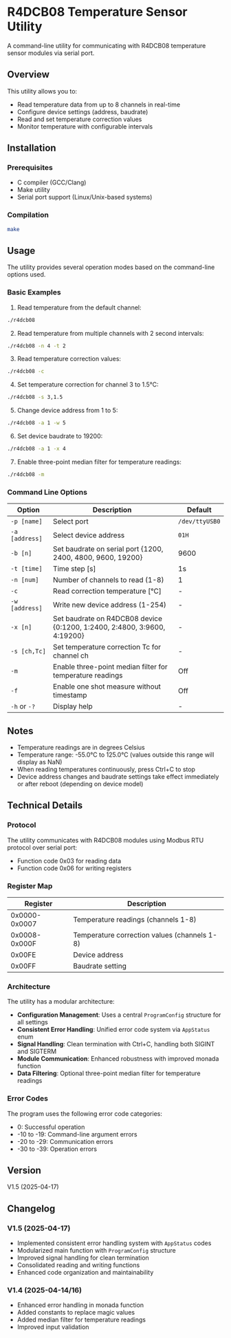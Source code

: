 # R4DCB08 Temperature Sensor Utility

A command-line utility for communicating with R4DCB08 temperature sensor modules via serial port.

## Overview

This utility allows you to:
- Read temperature data from up to 8 channels in real-time
- Configure device settings (address, baudrate)
- Read and set temperature correction values
- Monitor temperature with configurable intervals

## Installation

### Prerequisites

- C compiler (GCC/Clang)
- Make utility
- Serial port support (Linux/Unix-based systems)

### Compilation

```bash
make
```

## Usage

The utility provides several operation modes based on the command-line options used.

### Basic Examples

1. Read temperature from the default channel:
```bash
./r4dcb08
```

2. Read temperature from multiple channels with 2 second intervals:
```bash
./r4dcb08 -n 4 -t 2
```

3. Read temperature correction values:
```bash
./r4dcb08 -c
```

4. Set temperature correction for channel 3 to 1.5°C:
```bash
./r4dcb08 -s 3,1.5
```

5. Change device address from 1 to 5:
```bash
./r4dcb08 -a 1 -w 5
```

6. Set device baudrate to 19200:
```bash
./r4dcb08 -a 1 -x 4
```

7. Enable three-point median filter for temperature readings:
```bash
./r4dcb08 -m
```

### Command Line Options

| Option | Description | Default |
|--------|-------------|---------|
| `-p [name]` | Select port | `/dev/ttyUSB0` |
| `-a [address]` | Select device address | `01H` |
| `-b [n]` | Set baudrate on serial port {1200, 2400, 4800, 9600, 19200} | 9600 |
| `-t [time]` | Time step [s] | 1s |
| `-n [num]` | Number of channels to read (1-8) | 1 |
| `-c` | Read correction temperature [°C] | - |
| `-w [address]` | Write new device address (1-254) | - |
| `-x [n]` | Set baudrate on R4DCB08 device {0:1200, 1:2400, 2:4800, 3:9600, 4:19200} | - |
| `-s [ch,Tc]` | Set temperature correction Tc for channel ch | - |
| `-m` | Enable three-point median filter for temperature readings | Off |
| `-f` | Enable one shot measure without timestamp | Off |
| `-h` or `-?` | Display help | - |

## Notes

- Temperature readings are in degrees Celsius
- Temperature range: -55.0°C to 125.0°C (values outside this range will display as NaN)
- When reading temperatures continuously, press Ctrl+C to stop
- Device address changes and baudrate settings take effect immediately or after reboot (depending on device model)

## Technical Details

### Protocol

The utility communicates with R4DCB08 modules using Modbus RTU protocol over serial port:
- Function code 0x03 for reading data
- Function code 0x06 for writing registers

### Register Map

| Register | Description |
|----------|-------------|
| 0x0000-0x0007 | Temperature readings (channels 1-8) |
| 0x0008-0x000F | Temperature correction values (channels 1-8) |
| 0x00FE | Device address |
| 0x00FF | Baudrate setting |

### Architecture

The utility has a modular architecture:
- **Configuration Management**: Uses a central `ProgramConfig` structure for all settings
- **Consistent Error Handling**: Unified error code system via `AppStatus` enum
- **Signal Handling**: Clean termination with Ctrl+C, handling both SIGINT and SIGTERM
- **Module Communication**: Enhanced robustness with improved monada function
- **Data Filtering**: Optional three-point median filter for temperature readings

### Error Codes

The program uses the following error code categories:
- 0: Successful operation
- -10 to -19: Command-line argument errors
- -20 to -29: Communication errors
- -30 to -39: Operation errors

## Version

V1.5 (2025-04-17)

## Changelog

### V1.5 (2025-04-17)
- Implemented consistent error handling system with `AppStatus` codes
- Modularized main function with `ProgramConfig` structure
- Improved signal handling for clean termination
- Consolidated reading and writing functions
- Enhanced code organization and maintainability

### V1.4 (2025-04-14/16)
- Enhanced error handling in monada function
- Added constants to replace magic values
- Added median filter for temperature readings
- Improved input validation
